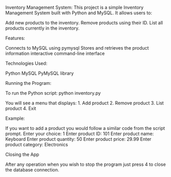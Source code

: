 Inventory Management System:
This project is a simple Inventory Management System built with Python and MySQL. It allows users to:

  Add new products to the inventory.
  Remove products using their ID.
  List all products currently in the inventory.

Features:

  Connects to MySQL using pymysql
  Stores and retrieves the product information
  interactive command-line interface

Technologies Used:

  Python
  MySQL
  PyMySQL library

Running the Program:

  To run the Python script:
    python inventory.py

  You will see a menu that displays:
    1. Add product
    2. Remove product
    3. List product
    4. Exit

Example:

  If you want to add a product you would follow a similar code from the script prompt.
    Enter your choice: 1
    Enter product ID: 101
    Enter product name: Keyboard
    Enter product quantity: 50
    Enter product price: 29.99
    Enter product category: Electronics

Closing the App

  After any operation when you wish to stop the program just press 4 to close the database connection.
